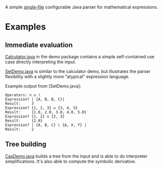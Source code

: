 
A simple [single-file](src/main/java/org/kobjects/expressionparser/ExpressionParser.java) configurable Java parser for mathematical expressions.

# Examples

## Immediate evaluation

[Calculator.java](src/main/java/org/kobjects/expressionparser/demo/calculator/Calculator.java) in the demo package contains a simple self-contained use case directly interpreting the input.

[SetDemo.java](src/main/java/org/kobjects/expressionparser/demo/sets/SetDemo.java) is similar to the calculator demo,
but illustrates the parser flexibility with a slightly more "atypical" expression language.

Example output from [SetDemo.java]:

```
Operators: ∩ ∪ ∖
Expression? | {A, B, B, C}|
Result:     3
Expression? {1, 2, 3} ∪ {3, 4, 5} 
Result:     {1.0, 2.0, 3.0, 4.0, 5.0}
Expression? {1, 2} ∩ {2, 3} 
Result:     {2.0}
Expression? | {A, B, C} \ {A, X, Y} |
Result:     2
```

## Tree building

[CasDemo.java](src/main/java/org/kobjects/expressionparser/demo/cas/CasDemo.java) builds a tree from the input and is able to do interpreter simplifications. It's also able to compute the symbolic derivative.
